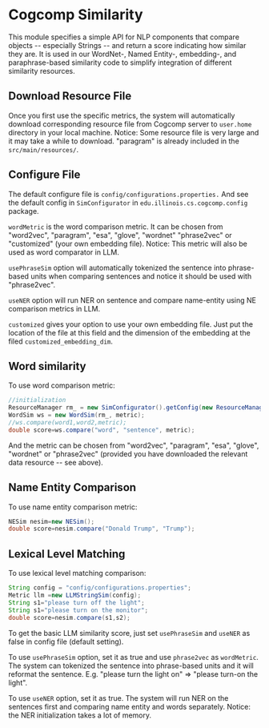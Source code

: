 # Cogcomp Similarity

This module specifies a simple API for NLP components that compare
objects -- especially Strings -- and return a score indicating how
similar they are.  It is used in our WordNet-, Named Entity-, embedding-,
and paraphrase-based similarity code to simplify integration of
different similarity resources.

## Download Resource File

Once you first use the specific metrics, the system will automatically download corresponding resource file from Cogcomp server to `user.home` directory in your local machine.
Notice: Some resource file is very large and it may take a while to download. "paragram" is already included in the `src/main/resources/`.

## Configure File

The default configure file is `config/configurations.properties.` And see the default config in `SimConfigurator` in `edu.illinois.cs.cogcomp.config` package.

`wordMetric` is the  word comparison metric. It can be chosen from "word2vec", "paragram", "esa", "glove", "wordnet" "phrase2vec" or "customized" (your own embedding file). Notice: This metric will also be used as word comparator in LLM.

`usePhraseSim` option will automatically tokenized the sentence into phrase-based units when comparing sentences and notice it should be used with "phrase2vec".

`useNER` option will run NER on sentence and compare name-entity using NE comparison metrics in LLM.

`customized` gives your option to use your own embedding file. Just put the location of the file at this field and the dimension of the embedding at the filed `customized_embedding_dim`.

## Word similarity
To use word comparison metric:
```java
//initialization
ResourceManager rm_ = new SimConfigurator().getConfig(new ResourceManager(file));
WordSim ws = new WordSim(rm_, metric);
//ws.compare(word1,word2,metric);
double score=ws.compare("word", "sentence", metric);
```
And the metric can be chosen from "word2vec", "paragram", "esa", "glove", "wordnet" or "phrase2vec" (provided you have downloaded the relevant data resource -- see above).


## Name Entity Comparison
To use name entity comparison metric:

```java
NESim nesim=new NESim();
double score=nesim.compare("Donald Trump", "Trump");
```

## Lexical Level Matching
To use lexical level matching comparison:
```java
String config = "config/configurations.properties";
Metric llm =new LLMStringSim(config);
String s1="please turn off the light";
String s1="please turn on the monitor";
double score=nesim.compare(s1,s2);
```

To get the basic LLM similarity score, just set `usePhraseSim` and `useNER` as false in config file (default setting).

To use `usePhraseSim` option, set it as true and use `phrase2vec` as `wordMetric`. The system can tokenized the sentence into phrase-based units and it will reformat the sentence. E.g. "please turn the light on" => "please turn-on the light".

To use `useNER` option, set it as true. The system will run NER on the sentences first and comparing name entity and words separately. Notice: the NER initialization takes a lot of memory.
